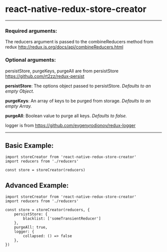 # react-native-redux-store-creator
------
### Required arguments:
The reducers argument is passed to the combineReducers method from redux http://redux.js.org/docs/api/combineReducers.html

### Optional arguments:
persistStore, purgeKeys, purgeAll are from persistStore https://github.com/rt2zz/redux-persist

**persistStore**: The options object passed to persistStore. *Defaults to an empty Object.*

**purgeKeys**: An array of keys to be purged from storage. *Defaults to an empty Array.*

**purgeAll**: Boolean value to purge all keys. *Defaults to false.*

logger is from https://github.com/evgenyrodionov/redux-logger


------

## Basic Example:
```
import storeCreator from 'react-native-redux-store-creator'
import reducers from './reducers'

const store = storeCreator(reducers)
```

## Advanced Example:

```
import storeCreator from 'react-native-redux-store-creator'
import reducers from './reducers'

const store = storeCreator(reducers, {
    persistStore: {
        blacklist: ['someTransientReducer']
    },
    purgeAll: true,
    logger: {
        collapsed: () => false
    },
})
```
